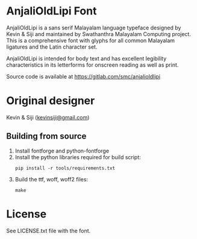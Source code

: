 AnjaliOldLipi Font
==========
AnjaliOldLipi is a sans serif Malayalam language typeface designed by Kevin &
Siji and maintained by Swathanthra Malayalam Computing project. This is a
comprehensive font with glyphs for all common Malayalam ligatures and the Latin
character set.

AnjaliOldLipi is intended for body text and has excellent legibility
characteristics in its letterforms for onscreen reading as well as print.

Source code is available at https://gitlab.com/smc/anjalioldlipi

Original designer
=================
Kevin & Siji (kevinsiji@gmail.com)

Building from source
--------------------
1. Install fontforge and python-fontforge
2. Install the python libraries required for build script:
    ```
    pip install -r tools/requirements.txt
    ```
3. Build the ttf, woff, woff2 files:
   ```
   make
   ```

License
=======

See LICENSE.txt file with the font.
